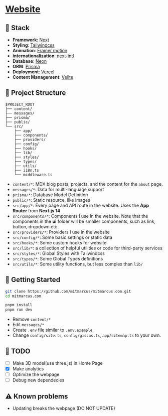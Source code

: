 # [Website](https://mitmarcus.com/)

## 🔧 Stack

- **Framework**: [Next](https://nextjs.org/)
- **Styling**: [Tailwindcss](https://tailwindcss.com/)
- **Animation**: [Framer motion](https://www.framer.com/motion/)
- **internationalization**: [next-intl](https://next-intl-docs.vercel.app)
- **Database**: [Neon](https://neon.tech/)
- **ORM**: [Prisma](https://www.prisma.io/)
- **Deployment**: [Vercel](https://vercel.com/)
- **Content Management**: [Velite](https://velite.js.org/)

## 📁 Project Structure

```
$PROJECT_ROOT
├── content/
├── messages/
├── prisma/
├── public/
└── src/
    ├── app/
    ├── components/
    ├── providers/
    ├── config/
    ├── hooks/
    ├── lib/
    ├── styles/
    ├── types/
    ├── utils/
    ├── i18n.ts
    └── middleware.ts
```

- `content/*`: MDX blog posts, projects, and the content for the `about` page.
- `messages/*`: Data for multi-language support
- `prisma/*`: Database Model Definition
- `public/*`: Static resource, like images
- `src/app/*`: Every page and API route in the website. Uses the **App Router** from **Next.js 14**
- `src/components/*`: Components I use in the website. Note that the components in the **ui** folder will be smaller components, such as link, button, dropdown etc.
- `src/providers/*`: Providers I use in the website
- `src/config/*`: Some basic settings or static data
- `src/hooks/*`: Some custom hooks for website
- `src/lib/*`: a collection of helpful utilities or code for third-party services
- `src/styles/*`: Global Styles with Tailwindcss
- `src/types/*`: Some Global Types definitions
- `src/utils/*`: Some utility functions, but less complex than `lib/`

## 👋 Getting Started

```bash
git clone https://github.com/mitmarcus/mitmarcus.com.git
cd mitmarcus.com

pnpm install
pnpm run dev
```
- Remove `content/*`
- Edit `messages/*`
- Create `.env` file similar to `.env.example`.
- Change `config/site.ts`, `config/giscus.ts`, `app/sitemap.ts` to your own.

## 📝 TODO

- [ ] Make 3D model(use three.js) in Home Page
- [x] Make analytics
- [ ] Optimize the webpage
- [ ] Debug new dependecies

## ⚠️ Known problems

- Updating breaks the webpage (DO NOT UPDATE)
